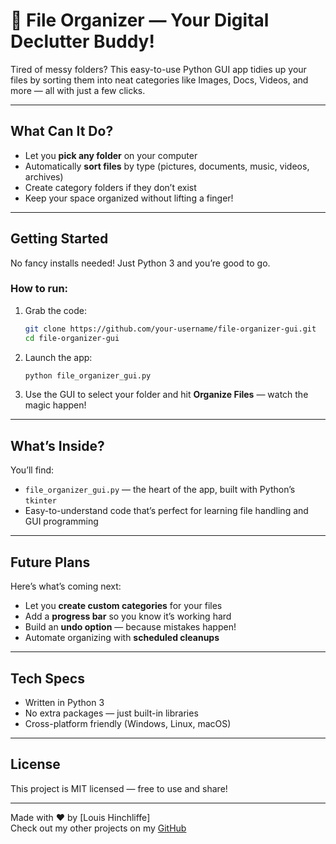 # 📁 File Organizer — Your Digital Declutter Buddy!

Tired of messy folders? This easy-to-use Python GUI app tidies up your files by sorting them into neat categories like Images, Docs, Videos, and more — all with just a few clicks.

---

## What Can It Do?

- Let you **pick any folder** on your computer  
- Automatically **sort files** by type (pictures, documents, music, videos, archives)  
- Create category folders if they don’t exist  
- Keep your space organized without lifting a finger!

---

## Getting Started

No fancy installs needed! Just Python 3 and you’re good to go.

### How to run:

1. Grab the code:
   ```bash
   git clone https://github.com/your-username/file-organizer-gui.git
   cd file-organizer-gui
   ```

2. Launch the app:
   ```bash
   python file_organizer_gui.py
   ```

3. Use the GUI to select your folder and hit **Organize Files** — watch the magic happen!

---

## What’s Inside?

You’ll find:

- `file_organizer_gui.py` — the heart of the app, built with Python’s `tkinter`  
- Easy-to-understand code that’s perfect for learning file handling and GUI programming  

---

## Future Plans

Here’s what’s coming next:

- Let you **create custom categories** for your files  
- Add a **progress bar** so you know it’s working hard  
- Build an **undo option** — because mistakes happen!  
- Automate organizing with **scheduled cleanups**

---

## Tech Specs

- Written in Python 3  
- No extra packages — just built-in libraries  
- Cross-platform friendly (Windows, Linux, macOS)

---

## License

This project is MIT licensed — free to use and share!

---

Made with ❤️ by [Louis Hinchliffe]  
Check out my other projects on my [GitHub](https://github.com/louisboii747)
